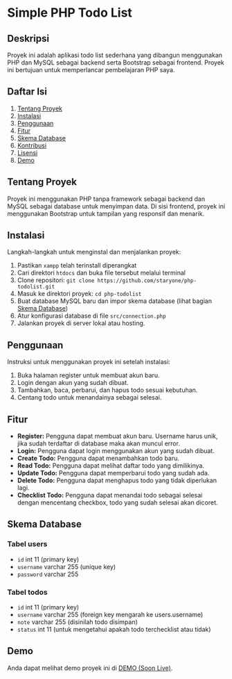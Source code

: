 # Simple PHP Todo List

## Deskripsi
Proyek ini adalah aplikasi todo list sederhana yang dibangun menggunakan PHP dan MySQL sebagai backend serta Bootstrap sebagai frontend. Proyek ini bertujuan untuk memperlancar pembelajaran PHP saya.

## Daftar Isi
1. [Tentang Proyek](#tentang-proyek)
2. [Instalasi](#instalasi)
3. [Penggunaan](#penggunaan)
4. [Fitur](#fitur)
5. [Skema Database](#skema-database)
6. [Kontribusi](#kontribusi)
7. [Lisensi](#lisensi)
8. [Demo](#demo)

## Tentang Proyek
Proyek ini menggunakan PHP tanpa framework sebagai backend dan MySQL sebagai database untuk menyimpan data. Di sisi frontend, proyek ini menggunakan Bootstrap untuk tampilan yang responsif dan menarik. 

## Instalasi
Langkah-langkah untuk menginstal dan menjalankan proyek:
1. Pastikan `xampp` telah terinstall diperangkat
2. Cari direktori `htdocs` dan buka file tersebut melalui terminal
3. Clone repositori: `git clone https://github.com/staryone/php-todolist.git`
4. Masuk ke direktori proyek: `cd php-todolist`
5. Buat database MySQL baru dan impor skema database (lihat bagian [Skema Database](#skema-database))
6. Atur konfigurasi database di file `src/connection.php`
7. Jalankan proyek di server lokal atau hosting.

## Penggunaan
Instruksi untuk menggunakan proyek ini setelah instalasi:
1. Buka halaman register untuk membuat akun baru.
2. Login dengan akun yang sudah dibuat.
3. Tambahkan, baca, perbarui, dan hapus todo sesuai kebutuhan.
4. Centang todo untuk menandainya sebagai selesai.

## Fitur
- **Register:** Pengguna dapat membuat akun baru. Username harus unik, jika sudah terdaftar di database maka akan muncul error.
- **Login:** Pengguna dapat login menggunakan akun yang sudah dibuat.
- **Create Todo:** Pengguna dapat menambahkan todo baru.
- **Read Todo:** Pengguna dapat melihat daftar todo yang dimilikinya.
- **Update Todo:** Pengguna dapat memperbarui todo yang sudah ada.
- **Delete Todo:** Pengguna dapat menghapus todo yang tidak diperlukan lagi.
- **Checklist Todo:** Pengguna dapat menandai todo sebagai selesai dengan mencentang checkbox, todo yang sudah selesai akan dicoret.

## Skema Database
### Tabel users
- `id` int 11 (primary key) 
- `username` varchar 255 (unique key)
- `password` varchar 255

### Tabel todos
- `id` int 11 (primary key)
- `username` varchar 255 (foreign key mengarah ke users.username)
- `note` varchar 255 (disinilah todo disimpan)
- `status` int 11 (untuk mengetahui apakah todo terchecklist atau tidak)

## Demo
Anda dapat melihat demo proyek ini di [DEMO (Soon Live)](http://todolist-php.rf.gd/).
